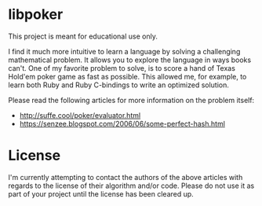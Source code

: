 # libpoker

This project is meant for educational use only.

I find it much more intuitive to learn a language by solving a challenging
mathematical problem. It allows you to explore the language in ways books
can't. One of my favorite problem to solve, is to score a hand of Texas Hold'em
poker game as fast as possible. This allowed me, for example, to learn both
Ruby and Ruby C-bindings to write an optimized solution.

Please read the following articles for more information on the problem itself:

- http://suffe.cool/poker/evaluator.html
- https://senzee.blogspot.com/2006/06/some-perfect-hash.html

# License

I'm currently attempting to contact the authors of the above articles with
regards to the license of their algorithm and/or code. Please do not use it as
part of your project until the license has been cleared up.
